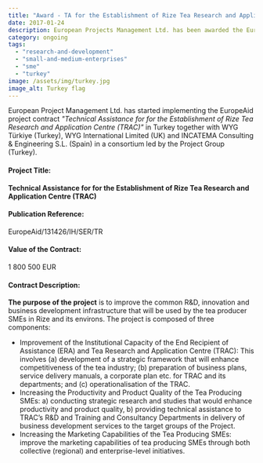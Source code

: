 ```yaml
---
title: "Award - TA for the Establishment of Rize Tea Research and Application Centre (TRAC)"
date: 2017-01-24
description: European Projects Management Ltd. has been awarded the EuropeAid project contract in Turkey, in consortium with Project Group.
category: ongoing
tags: 
  - "research-and-development"
  - "small-and-medium-enterprises"
  - "sme"
  - "turkey"
image: /assets/img/turkey.jpg
image_alt: Turkey flag
---
```

European Project Management Ltd. has started implementing the EuropeAid project contract _"Technical Assistance for for the Establishment of Rize Tea Research and Application Centre (TRAC)"_ in Turkey together with WYG Türkiye (Turkey), WYG International Limited (UK) and INCATEMA Consulting & Engineering S.L. (Spain) in a consortium led by the Project Group (Turkey).

#### Project Title:

**Technical Assistance for for the Establishment of Rize Tea Research and Application Centre (TRAC)**

#### Publication Reference:

EuropeAid/131426/IH/SER/TR

#### Value of the Contract:

1 800 500 EUR

#### Contract Description:

**The purpose of the project** is to improve the common R&D, innovation and business development infrastructure that will be used by the tea producer SMEs in Rize and its environs. The project is composed of three components:

 - Improvement of the Institutional Capacity of the End Recipient of Assistance (ERA) and Tea Research and Application Centre (TRAC): This involves (a) development of a strategic framework that will enhance competitiveness of the tea industry; (b) preparation of business plans, service delivery manuals, a corporate plan etc. for TRAC and its departments; and (c) operationalisation of the TRAC.
 - Increasing the Productivity and Product Quality of the Tea Producing SMEs: a) conducting strategic research and studies that would enhance productivity and product quality, b) providing technical assistance to TRAC’s R&D and Training and Consultancy Departments in delivery of business development services to the target groups of the Project.
 - Increasing the Marketing Capabilities of the Tea Producing SMEs: improve the marketing capabilities of tea producing SMEs through both collective (regional) and enterprise-level initiatives.
